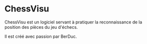 # ChessVisu

ChessVisu est un logiciel servant à pratiquer la reconnaissance de la position des pièces du jeu d'échecs.

Il est créé avec passion par BerDuc.
